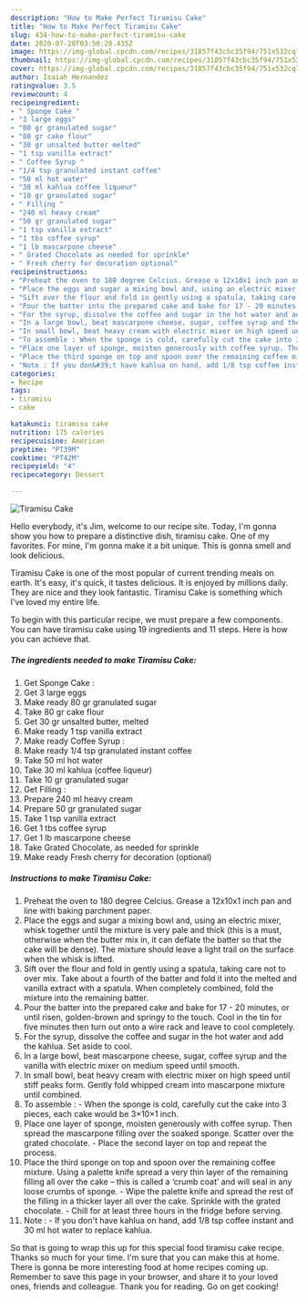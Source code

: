 ```yaml
---
description: "How to Make Perfect Tiramisu Cake"
title: "How to Make Perfect Tiramisu Cake"
slug: 434-how-to-make-perfect-tiramisu-cake
date: 2020-07-20T03:50:28.435Z
image: https://img-global.cpcdn.com/recipes/31857f43cbc35f94/751x532cq70/tiramisu-cake-recipe-main-photo.jpg
thumbnail: https://img-global.cpcdn.com/recipes/31857f43cbc35f94/751x532cq70/tiramisu-cake-recipe-main-photo.jpg
cover: https://img-global.cpcdn.com/recipes/31857f43cbc35f94/751x532cq70/tiramisu-cake-recipe-main-photo.jpg
author: Isaiah Hernandez
ratingvalue: 3.5
reviewcount: 4
recipeingredient:
- " Sponge Cake "
- "3 large eggs"
- "80 gr granulated sugar"
- "80 gr cake flour"
- "30 gr unsalted butter melted"
- "1 tsp vanilla extract"
- " Coffee Syrup "
- "1/4 tsp granulated instant coffee"
- "50 ml hot water"
- "30 ml kahlua coffee liqueur"
- "10 gr granulated sugar"
- " Filling "
- "240 ml heavy cream"
- "50 gr granulated sugar"
- "1 tsp vanilla extract"
- "1 tbs coffee syrup"
- "1 lb mascarpone cheese"
- " Grated Chocolate as needed for sprinkle"
- " Fresh cherry for decoration optional"
recipeinstructions:
- "Preheat the oven to 180 degree Celcius. Grease a 12x10x1 inch pan and line with baking parchment paper."
- "Place the eggs and sugar a mixing bowl and, using an electric mixer, whisk together until the mixture is very pale and thick (this is a must, otherwise when the butter mix in, it can deflate the batter so that the cake will be dense). The mixture should leave a light trail on the surface when the whisk is lifted."
- "Sift over the flour and fold in gently using a spatula, taking care not to over mix. Take about a fourth of the batter and fold it into the melted and vanilla extract with a spatula. When completely combined, fold the mixture into the remaining batter."
- "Pour the batter into the prepared cake and bake for 17 - 20 minutes, or until risen, golden-brown and springy to the touch. Cool in the tin for five minutes then turn out onto a wire rack and leave to cool completely."
- "For the syrup, dissolve the coffee and sugar in the hot water and add the kahlua. Set aside to cool."
- "In a large bowl, beat mascarpone cheese, sugar, coffee syrup and the vanilla with electric mixer on medium speed until smooth."
- "In small bowl, beat heavy cream with electric mixer on high speed until stiff peaks form. Gently fold whipped cream into mascarpone mixture until combined."
- "To assemble : When the sponge is cold, carefully cut the cake into 3 pieces, each cake would be 3×10×1 inch."
- "Place one layer of sponge, moisten generously with coffee syrup. Then spread the mascarpone filling over the soaked sponge. Scatter over the grated chocolate. Place the second layer on top and repeat the process."
- "Place the third sponge on top and spoon over the remaining coffee mixture. Using a palette knife spread a very thin layer of the remaining filling all over the cake – this is called a ‘crumb coat’ and will seal in any loose crumbs of sponge. Wipe the palette knife and spread the rest of the filling in a thicker layer all over the cake. Sprinkle with the grated chocolate. Chill for at least three hours in the fridge before serving."
- "Note : If you don&#39;t have kahlua on hand, add 1/8 tsp coffee instant and 30 ml hot water to replace kahlua."
categories:
- Recipe
tags:
- tiramisu
- cake

katakunci: tiramisu cake 
nutrition: 175 calories
recipecuisine: American
preptime: "PT39M"
cooktime: "PT42M"
recipeyield: "4"
recipecategory: Dessert

---
```



![Tiramisu Cake](https://img-global.cpcdn.com/recipes/31857f43cbc35f94/751x532cq70/tiramisu-cake-recipe-main-photo.jpg)

Hello everybody, it's Jim, welcome to our recipe site. Today, I'm gonna show you how to prepare a distinctive dish, tiramisu cake. One of my favorites. For mine, I'm gonna make it a bit unique. This is gonna smell and look delicious.

Tiramisu Cake is one of the most popular of current trending meals on earth. It's easy, it's quick, it tastes delicious. It is enjoyed by millions daily. They are nice and they look fantastic. Tiramisu Cake is something which I've loved my entire life.




To begin with this particular recipe, we must prepare a few components. You can have tiramisu cake using 19 ingredients and 11 steps. Here is how you can achieve that.

<!--inarticleads1-->

##### The ingredients needed to make Tiramisu Cake:

1. Get  Sponge Cake :
1. Get 3 large eggs
1. Make ready 80 gr granulated sugar
1. Take 80 gr cake flour
1. Get 30 gr unsalted butter, melted
1. Make ready 1 tsp vanilla extract
1. Make ready  Coffee Syrup :
1. Make ready 1/4 tsp granulated instant coffee
1. Take 50 ml hot water
1. Take 30 ml kahlua (coffee liqueur)
1. Take 10 gr granulated sugar
1. Get  Filling :
1. Prepare 240 ml heavy cream
1. Prepare 50 gr granulated sugar
1. Take 1 tsp vanilla extract
1. Get 1 tbs coffee syrup
1. Get 1 lb mascarpone cheese
1. Take  Grated Chocolate, as needed for sprinkle
1. Make ready  Fresh cherry for decoration (optional)




<!--inarticleads2-->

##### Instructions to make Tiramisu Cake:

1. Preheat the oven to 180 degree Celcius. Grease a 12x10x1 inch pan and line with baking parchment paper.
1. Place the eggs and sugar a mixing bowl and, using an electric mixer, whisk together until the mixture is very pale and thick (this is a must, otherwise when the butter mix in, it can deflate the batter so that the cake will be dense). The mixture should leave a light trail on the surface when the whisk is lifted.
1. Sift over the flour and fold in gently using a spatula, taking care not to over mix. Take about a fourth of the batter and fold it into the melted and vanilla extract with a spatula. When completely combined, fold the mixture into the remaining batter.
1. Pour the batter into the prepared cake and bake for 17 - 20 minutes, or until risen, golden-brown and springy to the touch. Cool in the tin for five minutes then turn out onto a wire rack and leave to cool completely.
1. For the syrup, dissolve the coffee and sugar in the hot water and add the kahlua. Set aside to cool.
1. In a large bowl, beat mascarpone cheese, sugar, coffee syrup and the vanilla with electric mixer on medium speed until smooth.
1. In small bowl, beat heavy cream with electric mixer on high speed until stiff peaks form. Gently fold whipped cream into mascarpone mixture until combined.
1. To assemble : - When the sponge is cold, carefully cut the cake into 3 pieces, each cake would be 3×10×1 inch.
1. Place one layer of sponge, moisten generously with coffee syrup. Then spread the mascarpone filling over the soaked sponge. Scatter over the grated chocolate. - Place the second layer on top and repeat the process.
1. Place the third sponge on top and spoon over the remaining coffee mixture. Using a palette knife spread a very thin layer of the remaining filling all over the cake – this is called a ‘crumb coat’ and will seal in any loose crumbs of sponge. - Wipe the palette knife and spread the rest of the filling in a thicker layer all over the cake. Sprinkle with the grated chocolate. - Chill for at least three hours in the fridge before serving.
1. Note : - If you don&#39;t have kahlua on hand, add 1/8 tsp coffee instant and 30 ml hot water to replace kahlua.




So that is going to wrap this up for this special food tiramisu cake recipe. Thanks so much for your time. I'm sure that you can make this at home. There is gonna be more interesting food at home recipes coming up. Remember to save this page in your browser, and share it to your loved ones, friends and colleague. Thank you for reading. Go on get cooking!
